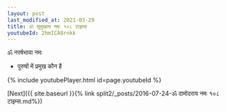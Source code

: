 ```yaml
---
layout: post
last_modified_at: 2021-03-29
title: ॐ सुमुखाय नमः १०८ टाइम्स
youtubeId: 2hmICA8rnkk
---
```

 
 
 ॐ नरर्षभाया नमः  
 
 -  पुरुषों में प्रमुख कौन है 
 
  
 
  
 
 
 
 
 
 


{% include youtubePlayer.html id=page.youtubeId %}
 
[Next]({{ site.baseurl }}{% link  split2/_posts/2016-07-24-ॐ दामोदराय नमः १०८ टाइम्स.md%})
 
